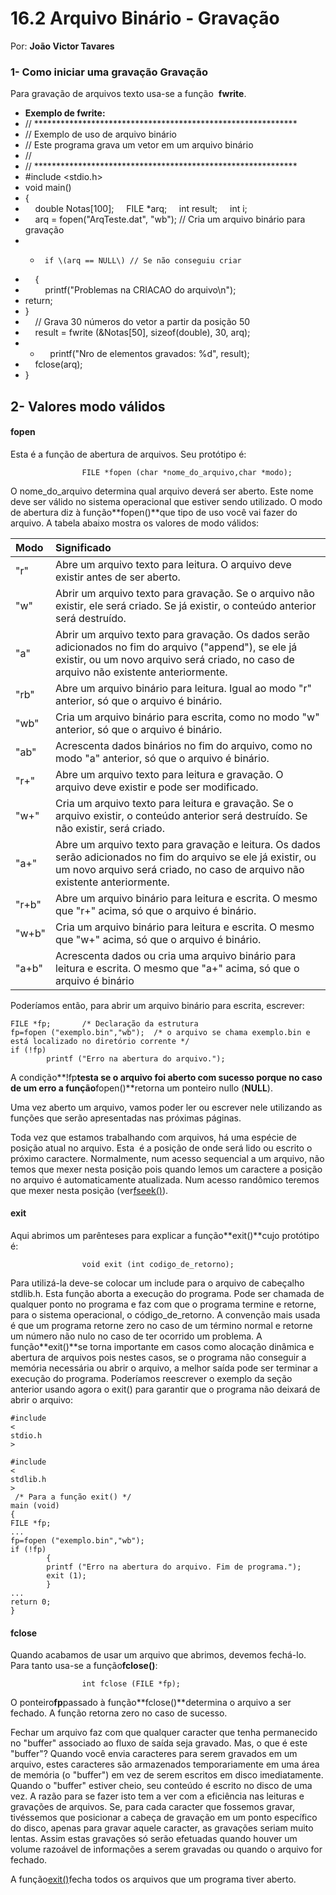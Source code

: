 # **16.2 Arquivo Binário - Gravação**



Por: **João Victor Tavares**  


### 1- Como iniciar uma gravação **Gravação**

   Para gravação de arquivos texto usa-se a função  **fwrite**.

* **Exemplo de fwrite:**
* // \*\*\*\*\*\*\*\*\*\*\*\*\*\*\*\*\*\*\*\*\*\*\*\*\*\*\*\*\*\*\*\*\*\*\*\*\*\*\*\*\*\*\*\*\*\*\*\*\*\*\*\*\*\*\*\*\*\*\*\*
* //  Exemplo de uso de arquivo binário
* //  Este programa grava um vetor em um arquivo binário
* //
* // \*\*\*\*\*\*\*\*\*\*\*\*\*\*\*\*\*\*\*\*\*\*\*\*\*\*\*\*\*\*\*\*\*\*\*\*\*\*\*\*\*\*\*\*\*\*\*\*\*\*\*\*\*\*\*\*\*\*\*\*
* \#include &lt;stdio.h&gt;
* void main\(\)
* {
*     double Notas\[100\];      FILE \*arq;      int result;      int i;
*     arq = fopen\("ArqTeste.dat", "wb"\); // Cria um arquivo binário para gravação 
* *      if \(arq == NULL\) // Se não conseguiu criar
*     {
*         printf\("Problemas na CRIACAO do arquivo\n"\);
*  return;
*  }
*     // Grava 30 números do vetor a partir da posição 50 
*     result = fwrite \(&Notas\[50\], sizeof\(double\), 30, arq\);
* *     printf\("Nro de elementos gravados: %d", result\); 
*     fclose\(arq\);
* }

## 2- Valores modo válidos

#### 

#### fopen

Esta é a função de abertura de arquivos. Seu protótipo é:

```
                FILE *fopen (char *nome_do_arquivo,char *modo);
```

O nome\_do\_arquivo determina qual arquivo deverá ser aberto. Este nome deve ser válido no sistema operacional que estiver sendo utilizado. O modo de abertura diz à função**fopen\(\)**que tipo de uso você vai fazer do arquivo. A tabela abaixo mostra os valores de modo válidos:  


| **Modo** | **Significado** |
| :--- | :--- |
| "r" | Abre um arquivo texto para leitura. O arquivo deve existir antes de ser aberto. |
| "w" | Abrir um arquivo texto para gravação. Se o arquivo não existir, ele será criado. Se já existir, o conteúdo anterior será destruído. |
| "a" | Abrir um arquivo texto para gravação. Os dados serão adicionados no fim do arquivo \("append"\), se ele já existir, ou um novo arquivo será criado, no caso de arquivo não existente anteriormente. |
| "rb" | Abre um arquivo binário para leitura. Igual ao modo "r" anterior, só que o arquivo é binário. |
| "wb" | Cria um arquivo binário para escrita, como no modo "w" anterior, só que o arquivo é binário. |
| "ab" | Acrescenta dados binários no fim do arquivo, como no modo "a" anterior, só que o arquivo é binário. |
| "r+" | Abre um arquivo texto para leitura e gravação. O arquivo deve existir e pode ser modificado. |
| "w+" | Cria um arquivo texto para leitura e gravação. Se o arquivo existir, o conteúdo anterior será destruído. Se não existir, será criado. |
| "a+" | Abre um arquivo texto para gravação e leitura. Os dados serão adicionados no fim do arquivo se ele já existir, ou um novo arquivo será criado, no caso de arquivo não existente anteriormente. |
| "r+b" | Abre um arquivo binário para leitura e escrita. O mesmo que "r+" acima, só que o arquivo é binário. |
| "w+b" | Cria um arquivo binário para leitura e escrita. O mesmo que "w+" acima, só que o arquivo é binário. |
| "a+b" | Acrescenta dados ou cria uma arquivo binário para leitura e escrita. O mesmo que "a+" acima, só que o arquivo é binário |

Poderíamos então, para abrir um arquivo binário para escrita, escrever:

```
FILE *fp;		/* Declaração da estrutura
fp=fopen ("exemplo.bin","wb");  /* o arquivo se chama exemplo.bin e está localizado no diretório corrente */
if (!fp)
        printf ("Erro na abertura do arquivo.");
```

A condição**!fp**testa se o arquivo foi aberto com sucesso porque no caso de um erro a função**fopen\(\)**retorna um ponteiro nullo \(**NULL**\). 

Uma vez aberto um arquivo, vamos poder ler ou escrever nele utilizando as funções que serão apresentadas nas próximas páginas.

Toda vez que estamos trabalhando com arquivos, há uma espécie de posição atual no arquivo. Esta  é a posição de onde será lido ou escrito o próximo caractere. Normalmente, num acesso sequencial a um arquivo, não temos que mexer nesta posição pois quando lemos um caractere a posição no arquivo é automaticamente atualizada. Num acesso randômico teremos que mexer nesta posição \(ver[fseek\(\)](http://www.pucsp.br/~so-comp/cursoc/aulas/c970.html)\).

#### exit

Aqui abrimos um parênteses para explicar a função**exit\(\)**cujo protótipo é:

```
                void exit (int codigo_de_retorno);
```

Para utilizá-la deve-se colocar um include para o arquivo de cabeçalho stdlib.h. Esta função aborta a execução do programa. Pode ser chamada de qualquer ponto no programa e faz com que o programa termine e retorne, para o sistema operacional, o código\_de\_retorno. A convenção mais usada é que um programa retorne zero no caso de um término normal e retorne um número não nulo no caso de ter ocorrido um problema. A função**exit\(\)**se torna importante em casos como alocação dinâmica e abertura de arquivos pois nestes casos, se o programa não conseguir a memória necessária ou abrir o arquivo, a melhor saída pode ser terminar a execução do programa. Poderíamos reescrever o exemplo da seção anterior usando agora o exit\(\) para garantir que o programa não deixará de abrir o arquivo:

```
#include 
<
stdio.h
>

#include 
<
stdlib.h
>
 /* Para a função exit() */
main (void)
{
FILE *fp;
...
fp=fopen ("exemplo.bin","wb");
if (!fp)
        {
        printf ("Erro na abertura do arquivo. Fim de programa.");
        exit (1);
        }
...
return 0;
}
```

#### fclose

Quando acabamos de usar um arquivo que abrimos, devemos fechá-lo. Para tanto usa-se a função**fclose\(\)**:

```
                int fclose (FILE *fp);
```

O ponteiro**fp**passado à função**fclose\(\)**determina o arquivo a ser fechado. A função retorna zero no caso de sucesso.

Fechar um arquivo faz com que qualquer caracter que tenha permanecido no "buffer" associado ao fluxo de saída seja gravado. Mas, o que é este "buffer"? Quando você envia caracteres para serem gravados em um arquivo, estes caracteres são armazenados temporariamente em uma área de memória \(o "buffer"\) em vez de serem escritos em disco imediatamente. Quando o "buffer" estiver cheio, seu conteúdo é escrito no disco de uma vez. A razão para se fazer isto tem a ver com a eficiência nas leituras e gravações de arquivos. Se, para cada caracter que fossemos gravar, tivéssemos que posicionar a cabeça de gravação em um ponto específico do disco, apenas para gravar aquele caracter, as gravações seriam muito lentas. Assim estas gravações só serão efetuadas quando houver um volume razoável de informações a serem gravadas ou quando o arquivo for fechado.

A função[exit\(\)](http://www.pucsp.br/~so-comp/cursoc/aulas/c950.html#c952)fecha todos os arquivos que um programa tiver aberto.







  




